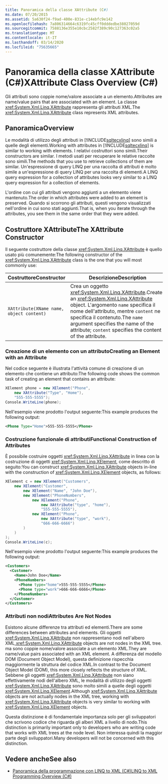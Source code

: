 ```yaml
---
title: Panoramica della classe XAttribute (C#)
ms.date: 07/20/2015
ms.assetid: 5a630f24-f9ad-400e-831e-c14ebfc9e142
ms.openlocfilehash: 7a806314664c6319fc45cff0dddedbe38027059d
ms.sourcegitcommit: 7588136e355e10cbc2582f389c90c127363c02a5
ms.translationtype: MT
ms.contentlocale: it-IT
ms.lasthandoff: 03/14/2020
ms.locfileid: "75635665"
---
```

# <a name="xattribute-class-overview-c"></a><span data-ttu-id="cc7d6-102">Panoramica della classe XAttribute (C#)</span><span class="sxs-lookup"><span data-stu-id="cc7d6-102">XAttribute Class Overview (C#)</span></span>
<span data-ttu-id="cc7d6-103">Gli attributi sono coppie nome/valore associate a un elemento.</span><span class="sxs-lookup"><span data-stu-id="cc7d6-103">Attributes are name/value pairs that are associated with an element.</span></span> <span data-ttu-id="cc7d6-104">La classe <xref:System.Xml.Linq.XAttribute> rappresenta gli attributi XML.</span><span class="sxs-lookup"><span data-stu-id="cc7d6-104">The <xref:System.Xml.Linq.XAttribute> class represents XML attributes.</span></span>  
  
## <a name="overview"></a><span data-ttu-id="cc7d6-105">Panoramica</span><span class="sxs-lookup"><span data-stu-id="cc7d6-105">Overview</span></span>  
 <span data-ttu-id="cc7d6-106">Le modalità di utilizzo degli attributi in [!INCLUDE[sqltecxlinq](~/includes/sqltecxlinq-md.md)] sono simili a quelle degli elementi.</span><span class="sxs-lookup"><span data-stu-id="cc7d6-106">Working with attributes in [!INCLUDE[sqltecxlinq](~/includes/sqltecxlinq-md.md)] is similar to working with elements.</span></span> <span data-ttu-id="cc7d6-107">I relativi costruttori sono simili.</span><span class="sxs-lookup"><span data-stu-id="cc7d6-107">Their constructors are similar.</span></span> <span data-ttu-id="cc7d6-108">I metodi usati per recuperare le relative raccolte sono simili.</span><span class="sxs-lookup"><span data-stu-id="cc7d6-108">The methods that you use to retrieve collections of them are similar.</span></span> <span data-ttu-id="cc7d6-109">Un'espressione di query LINQ per una raccolta di attributi è molto simile a un'espressione di query LINQ per una raccolta di elementi.</span><span class="sxs-lookup"><span data-stu-id="cc7d6-109">A LINQ query expression for a collection of attributes looks very similar to a LINQ query expression for a collection of elements.</span></span>  
  
 <span data-ttu-id="cc7d6-110">L'ordine con cui gli attributi vengono aggiunti a un elemento viene mantenuto.</span><span class="sxs-lookup"><span data-stu-id="cc7d6-110">The order in which attributes were added to an element is preserved.</span></span> <span data-ttu-id="cc7d6-111">Quando si scorrono gli attributi, questi vengono visualizzati nell'ordine in cui sono stati aggiunti.</span><span class="sxs-lookup"><span data-stu-id="cc7d6-111">That is, when you iterate through the attributes, you see them in the same order that they were added.</span></span>  
  
## <a name="the-xattribute-constructor"></a><span data-ttu-id="cc7d6-112">Costruttore XAttribute</span><span class="sxs-lookup"><span data-stu-id="cc7d6-112">The XAttribute Constructor</span></span>  
 <span data-ttu-id="cc7d6-113">Il seguente costruttore della classe <xref:System.Xml.Linq.XAttribute> è quello usato più comunemente:</span><span class="sxs-lookup"><span data-stu-id="cc7d6-113">The following constructor of the <xref:System.Xml.Linq.XAttribute> class is the one that you will most commonly use:</span></span>  
  
|<span data-ttu-id="cc7d6-114">Costruttore</span><span class="sxs-lookup"><span data-stu-id="cc7d6-114">Constructor</span></span>|<span data-ttu-id="cc7d6-115">Descrizione</span><span class="sxs-lookup"><span data-stu-id="cc7d6-115">Description</span></span>|  
|-----------------|-----------------|  
|`XAttribute(XName name, object content)`|<span data-ttu-id="cc7d6-116">Crea un oggetto <xref:System.Xml.Linq.XAttribute>.</span><span class="sxs-lookup"><span data-stu-id="cc7d6-116">Creates an <xref:System.Xml.Linq.XAttribute> object.</span></span> <span data-ttu-id="cc7d6-117">L'argomento `name` specifica il nome dell'attributo, mentre `content` ne specifica il contenuto.</span><span class="sxs-lookup"><span data-stu-id="cc7d6-117">The `name` argument specifies the name of the attribute; `content` specifies the content of the attribute.</span></span>|  
  
### <a name="creating-an-element-with-an-attribute"></a><span data-ttu-id="cc7d6-118">Creazione di un elemento con un attributo</span><span class="sxs-lookup"><span data-stu-id="cc7d6-118">Creating an Element with an Attribute</span></span>  
 <span data-ttu-id="cc7d6-119">Nel codice seguente è illustrata l'attività comune di creazione di un elemento che contiene un attributo:</span><span class="sxs-lookup"><span data-stu-id="cc7d6-119">The following code shows the common task of creating an element that contains an attribute:</span></span>  
  
```csharp  
XElement phone = new XElement("Phone",  
    new XAttribute("Type", "Home"),  
    "555-555-5555");  
Console.WriteLine(phone);  
```  
  
 <span data-ttu-id="cc7d6-120">Nell'esempio viene prodotto l'output seguente:</span><span class="sxs-lookup"><span data-stu-id="cc7d6-120">This example produces the following output:</span></span>  
  
```xml  
<Phone Type="Home">555-555-5555</Phone>  
```  
  
### <a name="functional-construction-of-attributes"></a><span data-ttu-id="cc7d6-121">Costruzione funzionale di attributi</span><span class="sxs-lookup"><span data-stu-id="cc7d6-121">Functional Construction of Attributes</span></span>  
 <span data-ttu-id="cc7d6-122">È possibile costruire oggetti <xref:System.Xml.Linq.XAttribute> in linea con la costruzione di oggetti <xref:System.Xml.Linq.XElement>, come descritto di seguito:</span><span class="sxs-lookup"><span data-stu-id="cc7d6-122">You can construct <xref:System.Xml.Linq.XAttribute> objects in-line with the construction of <xref:System.Xml.Linq.XElement> objects, as follows:</span></span>  
  
```csharp  
XElement c = new XElement("Customers",  
    new XElement("Customer",  
        new XElement("Name", "John Doe"),  
        new XElement("PhoneNumbers",  
            new XElement("Phone",  
                new XAttribute("type", "home"),  
                "555-555-5555"),  
            new XElement("Phone",  
                new XAttribute("type", "work"),  
                "666-666-6666")  
        )  
    )  
);  
Console.WriteLine(c);  
```  
  
 <span data-ttu-id="cc7d6-123">Nell'esempio viene prodotto l'output seguente:</span><span class="sxs-lookup"><span data-stu-id="cc7d6-123">This example produces the following output:</span></span>  
  
```xml  
<Customers>  
  <Customer>  
    <Name>John Doe</Name>  
    <PhoneNumbers>  
      <Phone type="home">555-555-5555</Phone>  
      <Phone type="work">666-666-6666</Phone>  
    </PhoneNumbers>  
  </Customer>  
</Customers>  
```  
  
### <a name="attributes-are-not-nodes"></a><span data-ttu-id="cc7d6-124">Attributi non nodi</span><span class="sxs-lookup"><span data-stu-id="cc7d6-124">Attributes Are Not Nodes</span></span>  
 <span data-ttu-id="cc7d6-125">Esistono alcune differenze tra attributi ed elementi.</span><span class="sxs-lookup"><span data-stu-id="cc7d6-125">There are some differences between attributes and elements.</span></span> <span data-ttu-id="cc7d6-126">Gli oggetti <xref:System.Xml.Linq.XAttribute> non rappresentano nodi nell'albero XML,</span><span class="sxs-lookup"><span data-stu-id="cc7d6-126"><xref:System.Xml.Linq.XAttribute> objects are not nodes in the XML tree.</span></span> <span data-ttu-id="cc7d6-127">ma sono coppie nome/valore associate a un elemento XML.</span><span class="sxs-lookup"><span data-stu-id="cc7d6-127">They are name/value pairs associated with an XML element.</span></span> <span data-ttu-id="cc7d6-128">A differenza del modello DOM (Document Object Model), questa definizione rispecchia maggiormente la struttura del codice XML.</span><span class="sxs-lookup"><span data-stu-id="cc7d6-128">In contrast to the Document Object Model (DOM), this more closely reflects the structure of XML.</span></span> <span data-ttu-id="cc7d6-129">Sebbene gli oggetti <xref:System.Xml.Linq.XAttribute> non siano effettivamente nodi dell'albero XML, le modalità di utilizzo degli oggetti <xref:System.Xml.Linq.XAttribute> sono molto simili a quelle degli oggetti <xref:System.Xml.Linq.XElement>.</span><span class="sxs-lookup"><span data-stu-id="cc7d6-129">Although <xref:System.Xml.Linq.XAttribute> objects are not actually nodes in the XML tree, working with <xref:System.Xml.Linq.XAttribute> objects is very similar to working with <xref:System.Xml.Linq.XElement> objects.</span></span>  
  
 <span data-ttu-id="cc7d6-130">Questa distinzione è di fondamentale importanza solo per gli sviluppatori che scrivono codice che riguarda gli alberi XML a livello di nodo.</span><span class="sxs-lookup"><span data-stu-id="cc7d6-130">This distinction is primarily important only to developers who are writing code that works with XML trees at the node level.</span></span> <span data-ttu-id="cc7d6-131">Non interessa quindi la maggior parte degli sviluppatori.</span><span class="sxs-lookup"><span data-stu-id="cc7d6-131">Many developers will not be concerned with this distinction.</span></span>  
  
## <a name="see-also"></a><span data-ttu-id="cc7d6-132">Vedere anche</span><span class="sxs-lookup"><span data-stu-id="cc7d6-132">See also</span></span>

- [<span data-ttu-id="cc7d6-133">Panoramica della programmazione con LINQ to XML (C#)</span><span class="sxs-lookup"><span data-stu-id="cc7d6-133">LINQ to XML Programming Overview (C#)</span></span>](./linq-to-xml-overview.md)
